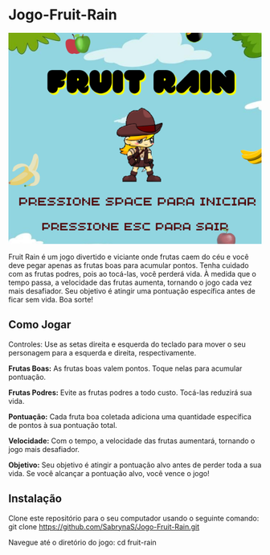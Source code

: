 # Jogo-Fruit-Rain

![Imagem inicial](fundo_inicio.png)


Fruit Rain é um jogo divertido e viciante onde frutas caem do céu e você deve pegar apenas as frutas boas para acumular pontos. Tenha cuidado com as frutas podres, pois ao tocá-las, você perderá vida. À medida que o tempo passa, a velocidade das frutas aumenta, tornando o jogo cada vez mais desafiador. Seu objetivo é atingir uma pontuação específica antes de ficar sem vida. Boa sorte!

## Como Jogar
Controles: Use as setas direita e esquerda do teclado para mover o seu personagem para a esquerda e direita, respectivamente.

**Frutas Boas:** As frutas boas valem pontos. Toque nelas para acumular pontuação.

**Frutas Podres:** Evite as frutas podres a todo custo. Tocá-las reduzirá sua vida.

**Pontuação:** Cada fruta boa coletada adiciona uma quantidade específica de pontos à sua pontuação total.

**Velocidade:** Com o tempo, a velocidade das frutas aumentará, tornando o jogo mais desafiador.

**Objetivo:** Seu objetivo é atingir a pontuação alvo antes de perder toda a sua vida. Se você alcançar a pontuação alvo, você vence o jogo!

## Instalação

 Clone este repositório para o seu computador usando o seguinte comando:
 git clone https://github.com/SabrynaS/Jogo-Fruit-Rain.git

Navegue até o diretório do jogo:
cd fruit-rain

